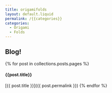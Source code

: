```yaml
---
title: origamifolds
layout: default.liquid
permalink: /{{categories}}
categories: 
  - Origami
  - Folds
---
```

## Blog!

{% for post in collections.posts.pages %}
#### {{post.title}}

[{{ post.title }}]({{ post.permalink }})
{% endfor %}
